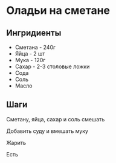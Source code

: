 # Оладьи на сметане

## Ингридиенты
* Сметана - 240г
* Яйца - 2 шт
* Мука - 120г
* Сахар - 2-3 столовые ложки
* Сода
* Соль
* Масло

## Шаги

Сметану, яйца, сахар и соль смешать

Добавить суду и вмешать муку

Жарить

Есть

